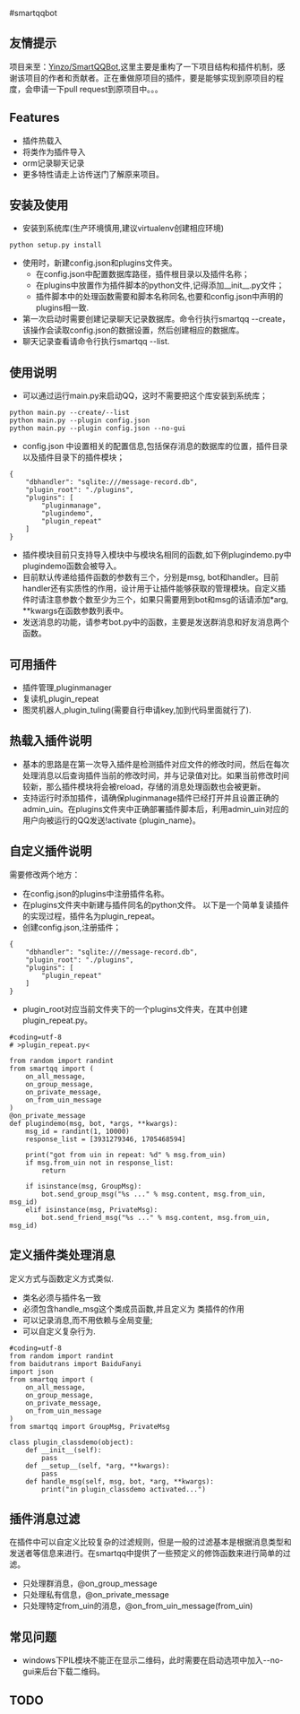 #smartqqbot

友情提示
-------
项目来至：[Yinzo/SmartQQBot](https://github.com/Yinzo/SmartQQBot),这里主要是重构了一下项目结构和插件机制，感谢该项目的作者和贡献者。正在重做原项目的插件，要是能够实现到原项目的程度，会申请一下pull request到原项目中。。。

Features
--------

* 插件热载入
* 将类作为插件导入
* orm记录聊天记录
* 更多特性请走上访传送门了解原来项目。

安装及使用
-------
* 安装到系统库(生产环境慎用,建议virtualenv创建相应环境)
```
python setup.py install
```
* 使用时，新建config.json和plugins文件夹。
    * 在config.json中配置数据库路径，插件根目录以及插件名称；
    * 在plugins中放置作为插件脚本的python文件,记得添加\_\_init\_\_.py文件；
    * 插件脚本中的处理函数需要和脚本名称同名,也要和config.json中声明的plugins相一致.
* 第一次启动时需要创建记录聊天记录数据库。命令行执行smartqq --create，该操作会读取config.json的数据设置，然后创建相应的数据库。
* 聊天记录查看请命令行执行smartqq --list.

使用说明
------------

* 可以通过运行main.py来启动QQ，这时不需要把这个库安装到系统库；
```
python main.py --create/--list
python main.py --plugin config.json
python main.py --plugin config.json --no-gui
```
* config.json 中设置相关的配置信息,包括保存消息的数据库的位置，插件目录以及插件目录下的插件模块；
```
{
    "dbhandler": "sqlite:///message-record.db",
    "plugin_root": "./plugins",
    "plugins": [
        "pluginmanage",
        "plugindemo",
        "plugin_repeat"
    ]
}
```
* 插件模块目前只支持导入模块中与模块名相同的函数,如下例plugindemo.py中plugindemo函数会被导入。
* 目前默认传递给插件函数的参数有三个，分别是msg, bot和handler。目前handler还有实质性的作用，设计用于让插件能够获取的管理模块。自定义插件时请注意参数个数至少为三个，如果只需要用到bot和msg的话请添加*arg, **kwargs在函数参数列表中。
* 发送消息的功能，请参考bot.py中的函数，主要是发送群消息和好友消息两个函数。

可用插件
-------
* 插件管理,pluginmanager
* 复读机,plugin_repeat
* 图灵机器人,plugin_tuling(需要自行申请key,加到代码里面就行了).

热载入插件说明
-------------
* 基本的思路是在第一次导入插件是检测插件对应文件的修改时间，然后在每次处理消息以后查询插件当前的修改时间，并与记录值对比。如果当前修改时间较新，那么插件模块将会被reload，存储的消息处理函数也会被更新。
* 支持运行时添加插件，请确保pluginmanage插件已经打开并且设置正确的admin_uin。在plugins文件夹中正确部署插件脚本后，利用admin_uin对应的用户向被运行的QQ发送!activate {plugin_name}。

自定义插件说明
-------------
需要修改两个地方：
* 在config.json的plugins中注册插件名称。
* 在plugins文件夹中新建与插件同名的python文件。
以下是一个简单复读插件的实现过程，插件名为plugin_repeat。
* 创建config.json,注册插件；
```
{
    "dbhandler": "sqlite:///message-record.db",
    "plugin_root": "./plugins",
    "plugins": [
        "plugin_repeat"
    ]
}
```
* plugin_root对应当前文件夹下的一个plugins文件夹，在其中创建plugin_repeat.py。
```
#coding=utf-8
# >plugin_repeat.py<

from random import randint
from smartqq import (
    on_all_message,
    on_group_message,
    on_private_message,
    on_from_uin_message
)
@on_private_message
def plugindemo(msg, bot, *args, **kwargs):
    msg_id = randint(1, 10000)
    response_list = [3931279346, 1705468594]

    print("got from uin in repeat: %d" % msg.from_uin)
    if msg.from_uin not in response_list:
        return

    if isinstance(msg, GroupMsg):
        bot.send_group_msg("%s ..." % msg.content, msg.from_uin, msg_id)
    elif isinstance(msg, PrivateMsg):
        bot.send_friend_msg("%s ..." % msg.content, msg.from_uin, msg_id)
```

定义插件类处理消息
-----------------
定义方式与函数定义方式类似.
* 类名必须与插件名一致
* 必须包含handle_msg这个类成员函数,并且定义为
类插件的作用
* 可以记录消息,而不用依赖与全局变量;
* 可以自定义复杂行为.
```
#coding=utf-8
from random import randint
from baidutrans import BaiduFanyi
import json
from smartqq import (
    on_all_message,
    on_group_message,
    on_private_message,
    on_from_uin_message
)
from smartqq import GroupMsg, PrivateMsg

class plugin_classdemo(object):
    def __init__(self):
        pass
    def __setup__(self, *arg, **kwargs):
        pass
    def handle_msg(self, msg, bot, *arg, **kwargs):
        print("in plugin_classdemo activated...")
```

插件消息过滤
--------
在插件中可以自定义比较复杂的过滤规则，但是一般的过滤基本是根据消息类型和发送者等信息来进行。在smartqq中提供了一些预定义的修饰函数来进行简单的过滤。
* 只处理群消息，@on_group_message
* 只处理私有信息，@on_private_message
* 只处理特定from_uin的消息，@on_from_uin_message(from_uin)

常见问题
-------
* windows下PIL模块不能正在显示二维码，此时需要在启动选项中加入--no-gui来后台下载二维码。

TODO
----
